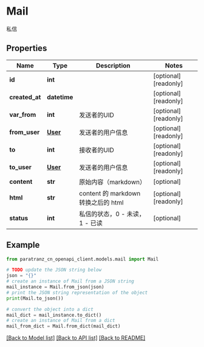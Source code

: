 # Mail

私信

## Properties

Name | Type | Description | Notes
------------ | ------------- | ------------- | -------------
**id** | **int** |  | [optional] [readonly] 
**created_at** | **datetime** |  | [optional] [readonly] 
**var_from** | **int** | 发送者的UID | [optional] [readonly] 
**from_user** | [**User**](User.md) | 发送者的用户信息 | [optional] [readonly] 
**to** | **int** | 接收者的UID | [optional] [readonly] 
**to_user** | [**User**](User.md) | 发送者的用户信息 | [optional] [readonly] 
**content** | **str** | 原始内容（markdown） | [optional] 
**html** | **str** | content 的 markdown 转换之后的 html | [optional] [readonly] 
**status** | **int** | 私信的状态，0 - 未读，1 - 已读 | [optional] 

## Example

```python
from paratranz_cn_openapi_client.models.mail import Mail

# TODO update the JSON string below
json = "{}"
# create an instance of Mail from a JSON string
mail_instance = Mail.from_json(json)
# print the JSON string representation of the object
print(Mail.to_json())

# convert the object into a dict
mail_dict = mail_instance.to_dict()
# create an instance of Mail from a dict
mail_from_dict = Mail.from_dict(mail_dict)
```
[[Back to Model list]](../README.md#documentation-for-models) [[Back to API list]](../README.md#documentation-for-api-endpoints) [[Back to README]](../README.md)



